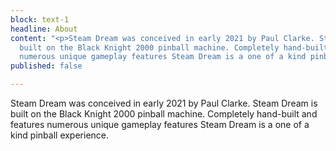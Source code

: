 ```yaml
---
block: text-1
headline: About
content: "<p>Steam Dream was conceived in early 2021 by Paul Clarke. Steam Dream is
  built on the Black Knight 2000 pinball machine. Completely hand-built and features
  numerous unique gameplay features Steam Dream is a one of a kind pinball experience.</p>"
published: false

---
```

Steam Dream was conceived in early 2021 by Paul Clarke. Steam Dream is built on the Black Knight 2000 pinball machine. Completely hand-built and features numerous unique gameplay features Steam Dream is a one of a kind pinball experience.